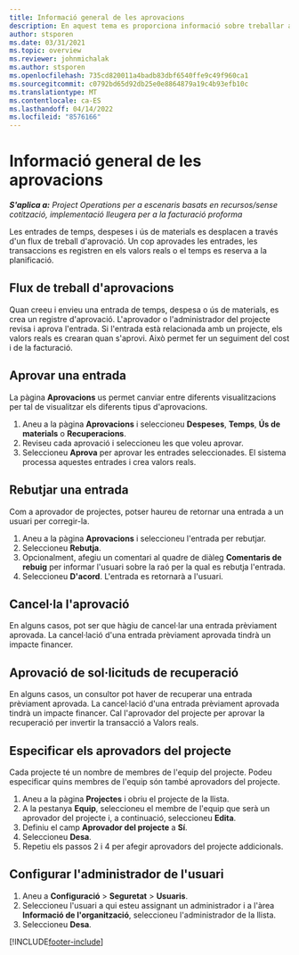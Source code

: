 ```yaml
---
title: Informació general de les aprovacions
description: En aquest tema es proporciona informació sobre treballar amb aprovacions al Project Operations.
author: stsporen
ms.date: 03/31/2021
ms.topic: overview
ms.reviewer: johnmichalak
ms.author: stsporen
ms.openlocfilehash: 735cd820011a4badb83dbf6540ffe9c49f960ca1
ms.sourcegitcommit: c0792bd65d92db25e0e8864879a19c4b93efb10c
ms.translationtype: MT
ms.contentlocale: ca-ES
ms.lasthandoff: 04/14/2022
ms.locfileid: "8576166"
---
```

# <a name="approvals-overview"></a>Informació general de les aprovacions

_**S'aplica a:** Project Operations per a escenaris basats en recursos/sense cotització, implementació lleugera per a la facturació proforma_

Les entrades de temps, despeses i ús de materials es desplacen a través d'un flux de treball d'aprovació. Un cop aprovades les entrades, les transaccions es registren en els valors reals o el temps es reserva a la planificació.

## <a name="approvals-workflow"></a>Flux de treball d'aprovacions
Quan creeu i envieu una entrada de temps, despesa o ús de materials, es crea un registre d'aprovació. L'aprovador o l'administrador del projecte revisa i aprova l'entrada. Si l'entrada està relacionada amb un projecte, els valors reals es crearan quan s'aprovi. Això permet fer un seguiment del cost i de la facturació.

## <a name="approve-an-entry"></a>Aprovar una entrada
La pàgina **Aprovacions** us permet canviar entre diferents visualitzacions per tal de visualitzar els diferents tipus d'aprovacions.
  
1. Aneu a la pàgina **Aprovacions** i seleccioneu **Despeses**, **Temps**, **Ús de materials** o **Recuperacions**.
2. Reviseu cada aprovació i seleccioneu les que voleu aprovar.
3. Seleccioneu **Aprova** per aprovar les entrades seleccionades.
El sistema processa aquestes entrades i crea valors reals.

## <a name="reject-an-entry"></a>Rebutjar una entrada
Com a aprovador de projectes, potser haureu de retornar una entrada a un usuari per corregir-la.
  
1. Aneu a la pàgina **Aprovacions** i seleccioneu l'entrada per rebutjar. 
2. Seleccioneu **Rebutja**.
3. Opcionalment, afegiu un comentari al quadre de diàleg **Comentaris de rebuig** per informar l'usuari sobre la raó per la qual es rebutja l'entrada.
4. Seleccioneu **D'acord**. L'entrada es retornarà a l'usuari.
  
## <a name="cancel-approval"></a>Cancel·la l'aprovació
En alguns casos, pot ser que hàgiu de cancel·lar una entrada prèviament aprovada. La cancel·lació d'una entrada prèviament aprovada tindrà un impacte financer. 

## <a name="approving-recall-requests"></a>Aprovació de sol·licituds de recuperació
En alguns casos, un consultor pot haver de recuperar una entrada prèviament aprovada. La cancel·lació d'una entrada prèviament aprovada tindrà un impacte financer. Cal l'aprovador del projecte per aprovar la recuperació per invertir la transacció a Valors reals.

## <a name="specify-project-approvers"></a>Especificar els aprovadors del projecte
Cada projecte té un nombre de membres de l'equip del projecte. Podeu especificar quins membres de l'equip són també aprovadors del projecte.

1. Aneu a la pàgina **Projectes** i obriu el projecte de la llista.
2. A la pestanya **Equip**, seleccioneu el membre de l'equip que serà un aprovador del projecte i, a continuació, seleccioneu **Edita**.
3. Definiu el camp **Aprovador del projecte** a **Sí**.
4. Seleccioneu **Desa**.
5. Repetiu els passos 2 i 4 per afegir aprovadors del projecte addicionals.

## <a name="configure-the-users-manager"></a>Configurar l'administrador de l'usuari

1. Aneu a **Configuració** > **Seguretat** > **Usuaris**.
2. Seleccioneu l'usuari a qui esteu assignant un administrador i a l'àrea **Informació de l'organització**, seleccioneu l'administrador de la llista. 
3. Seleccioneu **Desa**.




[!INCLUDE[footer-include](../includes/footer-banner.md)]

